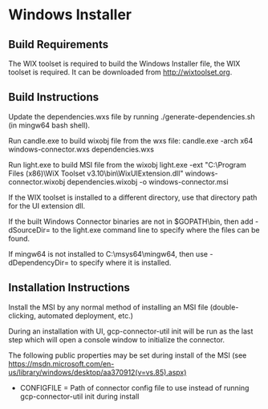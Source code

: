 # Windows Installer

## Build Requirements
The WIX toolset is required to build the Windows Installer file, the WIX toolset is required. 
It can be downloaded from http://wixtoolset.org.

## Build Instructions
Update the dependencies.wxs file by running ./generate-dependencies.sh (in mingw64 bash shell).

Run candle.exe to build wixobj file from the wxs file:
candle.exe -arch x64 windows-connector.wxs dependencies.wxs

Run light.exe to build MSI file from the wixobj
light.exe -ext "C:\Program Files (x86)\WiX Toolset v3.10\bin\WixUIExtension.dll" windows-connector.wixobj dependencies.wixobj -o windows-connector.msi

If the WIX toolset is installed to a different directory, use that directory path for the
UI extension dll.

If the built Windows Connector binaries are not in $GOPATH\bin, then add -dSourceDir=<Path> 
to the light.exe command line to specify where the files can be found.

If mingw64 is not installed to C:\msys64\mingw64, then use -dDependencyDir=<Path> 
to specify where it is installed.

## Installation Instructions
Install the MSI by any normal method of installing an MSI file (double-clicking, automated deployment, etc.)

During an installation with UI, gcp-connector-util init will be run as the last step which 
will open a console window to initialize the connector.

The following public properties may be set during install of the MSI 
(see https://msdn.microsoft.com/en-us/library/windows/desktop/aa370912(v=vs.85).aspx) 
* CONFIGFILE = Path of connector config file to use instead of running gcp-connector-util init during install
